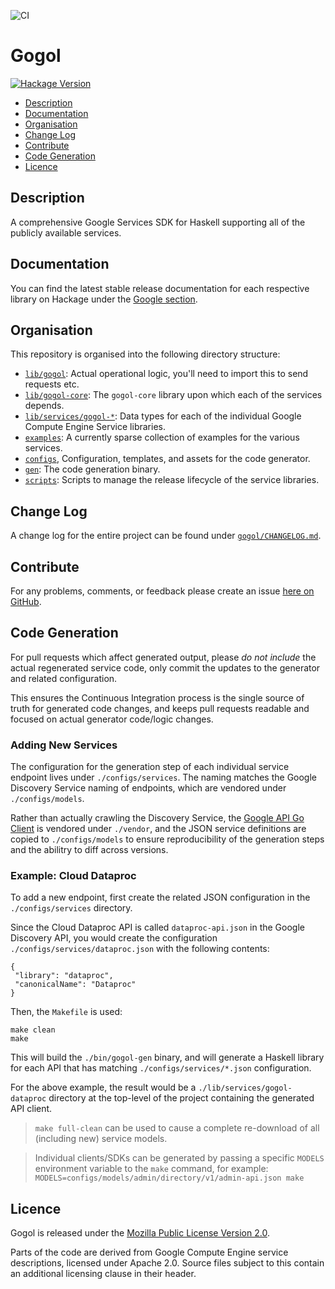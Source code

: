 ![CI](https://github.com/brendanhay/gogol/actions/workflows/haskell.yml/badge.svg)

# Gogol

[![Hackage Version](https://img.shields.io/hackage/v/gogol.svg)](http://hackage.haskell.org/package/gogol)

* [Description](#description)
* [Documentation](#documentation)
* [Organisation](#organisation)
* [Change Log](#change-log)
* [Contribute](#contribute)
* [Code Generation](#code-generation)
* [Licence](#licence)

## Description

A comprehensive Google Services SDK for Haskell supporting all of the publicly available services.

## Documentation

You can find the latest stable release documentation for each respective library
on Hackage under the [Google section](http://hackage.haskell.org/packages/#cat:Google).

## Organisation

This repository is organised into the following directory structure:

* [`lib/gogol`](lib/gogol): Actual operational logic, you'll need to import this to send requests etc.
* [`lib/gogol-core`](lib/gogol-core): The `gogol-core` library upon which each of the services depends.
* [`lib/services/gogol-*`](lib/services): Data types for each of the individual Google Compute Engine Service libraries.
* [`examples`](examples): A currently sparse collection of examples for the various services.
* [`configs`](configs), Configuration, templates, and assets for the code generator.
* [`gen`](gen): The code generation binary.
* [`scripts`](scripts): Scripts to manage the release lifecycle of the service libraries.

## Change Log

A change log for the entire project can be found under [`gogol/CHANGELOG.md`](gogol/CHANGELOG.md).

## Contribute

For any problems, comments, or feedback please create an issue [here on GitHub](https://github.com/brendanhay/gogol/issues).

## Code Generation

For pull requests which affect generated output, please _do not include_ the actual regenerated service code, only commit the updates to the generator and related configuration.

This ensures the Continuous Integration process is the single source of truth for generated code changes, and keeps pull requests readable and focused on actual generator code/logic changes.

### Adding New Services

The configuration for the generation step of each individual service endpoint lives under `./configs/services`. The naming matches the Google Discovery Service naming of endpoints, which are vendored under `./configs/models`.

Rather than actually crawling the Discovery Service, the [Google API Go Client](https://www.github.com/google/google-api-go-client) is vendored under `./vendor`, and the JSON service definitions are copied to `./configs/models` to ensure reproducibility of the generation steps and the abilitry to diff across versions.

### Example: Cloud Dataproc

To add a new endpoint, first create the related JSON configuration in the `./configs/services` directory.

Since the Cloud Dataproc API is called `dataproc-api.json` in the Google Discovery API,
you would create the configuration `./configs/services/dataproc.json` with the following contents:

```
{
 "library": "dataproc",
 "canonicalName": "Dataproc"
}
```

Then, the `Makefile` is used:

```
make clean
make
```

This will build the `./bin/gogol-gen` binary, and will generate a Haskell library for each API that has matching `./configs/services/*.json` configuration.

For the above example, the result would be a `./lib/services/gogol-dataproc` directory at the top-level of the project containing the generated API client.

> `make full-clean` can be used to cause a complete re-download of all (including new) service models.

> Individual clients/SDKs can be generated by passing a specific `MODELS` environment variable to the `make` command, for example: `MODELS=configs/models/admin/directory/v1/admin-api.json make`

## Licence

Gogol is released under the [Mozilla Public License Version 2.0](http://www.mozilla.org/MPL/).

Parts of the code are derived from Google Compute Engine service descriptions, licensed under Apache 2.0.
Source files subject to this contain an additional licensing clause in their header.
